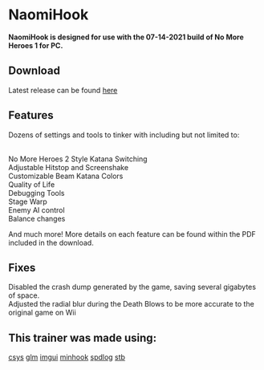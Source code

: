 # NaomiHook
**NaomiHook is designed for use with the 07-14-2021 build of No More Heroes 1 for PC.**

## Download
Latest release can be found [here](https://github.com/SSSiyan/NaomiHook/releases)

## Features
Dozens of settings and tools to tinker with including but not limited to:

<br>No More Heroes 2 Style Katana Switching
<br>Adjustable Hitstop and Screenshake
<br>Customizable Beam Katana Colors
<br>Quality of Life
<br>Debugging Tools 
<br>Stage Warp 
<br>Enemy AI control
<br>Balance changes

And much more! More details on each feature can be found within the PDF included in the download.

## Fixes
Disabled the crash dump generated by the game, saving several gigabytes of space.
<br>Adjusted the radial blur during the Death Blows to be more accurate to the original game on Wii

## This trainer was made using:
[csys](https://github.com/rmxbalanque/csys)
[glm](https://github.com/g-truc/glm)
[imgui](https://github.com/ocornut/imgui)
[minhook](https://github.com/TsudaKageyu/minhook)
[spdlog](https://github.com/gabime/spdlog)
[stb](https://github.com/nothings/stb)

